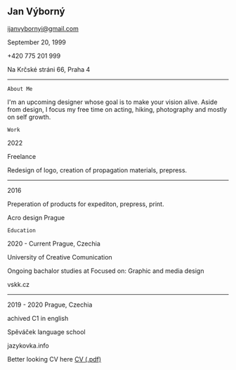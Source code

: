 
## Jan Výborný 

ijanvybornyi@gmail.com

September 20, 1999

+420 775 201 999

Na Krčské stráni 66, Praha 4
________________

    About Me

I'm an upcoming designer
whose goal is to make your
vision alive. Aside from design,
I focus my free time on acting,
hiking, photography and mostly
on self growth.

    Work
2022

Freelance

Redesign of logo, creation of
propagation materials,
prepress.

------
2016

Preperation of products for
expediton, prepress, print.

Acro design Prague

    Education
2020 - Current Prague, Czechia

University of Creative Comunication

Ongoing bachalor studies at
Focused on: Graphic and media design

vskk.cz

---
2019 - 2020 Prague, Czechia

achived C1 in english

Spěváček language school

jazykovka.info




Better looking CV here [CV (.pdf)](CV.pdf)
